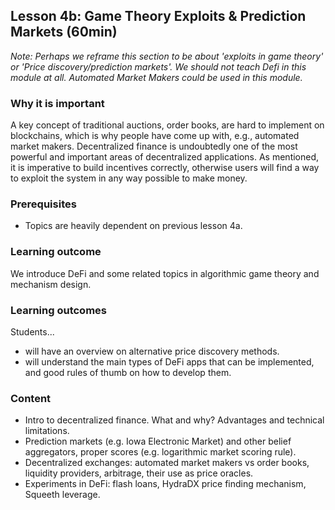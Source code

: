 
## Lesson 4b: Game Theory Exploits & Prediction Markets (60min)

*Note: Perhaps we reframe this section to be about 'exploits in game theory' or 'Price discovery/prediction markets'. We should not teach Defi in this module at all. Automated Market Makers could be used in this module.*

### Why it is important
A key concept of traditional auctions, order books, are hard to implement on blockchains, which is why people have come up with, e.g., automated market makers. Decentralized finance is undoubtedly one of the most powerful and important areas of decentralized applications. As mentioned, it is imperative to build incentives correctly, otherwise users will find a way to exploit the system in any way possible to make money.

### Prerequisites 
- Topics are heavily dependent on previous lesson 4a.

### Learning outcome
We introduce DeFi and some related topics in algorithmic game theory and mechanism design. 

### Learning outcomes
Students...
- will have an overview on alternative price discovery methods.
- will understand the main types of DeFi apps that can be implemented, and good rules of thumb on how to develop them.

### Content
- Intro to decentralized finance. What and why? Advantages and technical limitations.
- Prediction markets (e.g. Iowa Electronic Market) and other belief aggregators, proper scores (e.g. logarithmic market scoring rule). 
- Decentralized exchanges: automated market makers vs order books, liquidity providers, arbitrage, their use as price oracles. 
- Experiments in DeFi: flash loans, HydraDX price finding mechanism, Squeeth leverage.